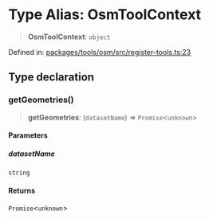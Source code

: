 # Type Alias: OsmToolContext

> **OsmToolContext**: `object`

Defined in: [packages/tools/osm/src/register-tools.ts:23](https://github.com/GeoDaCenter/openassistant/blob/0a6a7e7306d75a25dc968b3117f04cb7bd613bec/packages/tools/osm/src/register-tools.ts#L23)

## Type declaration

### getGeometries()

> **getGeometries**: (`datasetName`) => `Promise`\<`unknown`\>

#### Parameters

##### datasetName

`string`

#### Returns

`Promise`\<`unknown`\>
